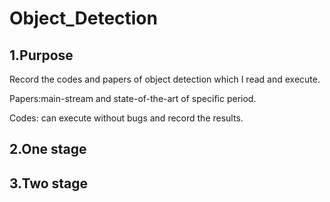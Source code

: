 # Object_Detection
## 1.Purpose
Record the codes and papers of object detection which I read and execute.

Papers:main-stream and state-of-the-art of specific period.

Codes: can execute without bugs and record the results.
## 2.One stage

## 3.Two stage




